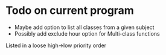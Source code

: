 # Todo on current program

- Maybe add option to list all classes from a given subject
- Possibly add exclude hour option for Multi-class functions

Listed in a loose high->low priority order